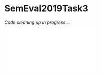 # SemEval2019Task3
*Code cleaning up in progress ...*
![alt text](img/hred.pdf "Logo Title Text 1")
